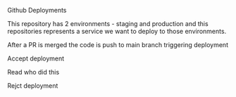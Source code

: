Github Deployments

This repository has 2 environments - staging and production and this
repositories represents a service we want to deploy to those
environments.

After a PR is merged the code is push to main branch triggering deployment

Accept deployment

Read who did this

Rejct deployment
